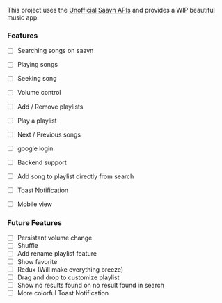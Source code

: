 This project uses the [Unofficial Saavn APIs](https://github.com/thefallenmerc/saavn-pru-server) and provides a WIP beautiful music app.

### Features

- [ ] Searching songs on saavn
- [ ] Playing songs
- [ ] Seeking song
- [ ] Volume control
- [ ] Add / Remove playlists
- [ ] Play a playlist
- [ ] Next / Previous songs
- [ ] google login
- [ ] Backend support
- [ ] Add song to playlist directly from search
- [ ] Toast Notification
- [ ] Mobile view



### Future Features
- [ ] Persistant volume change 
- [ ] Shuffle
- [ ] Add rename playlist feature 
- [ ] Show favorite
- [ ] Redux (Will make everything breeze)
- [ ] Drag and drop to customize playlist
- [ ] Show no results found on no result found in search
- [ ] More colorful Toast Notification
